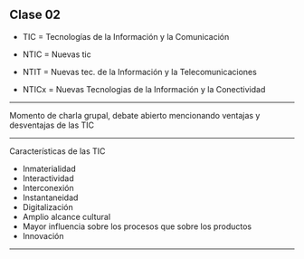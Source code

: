 ## Clase 02

- TIC = Tecnologías de la Información y la Comunicación 

- NTIC = Nuevas tic

- NTIT = Nuevas tec. de la Información y la Telecomunicaciones

- NTICx = Nuevas Tecnologias de la Información y la Conectividad

---

Momento de charla grupal, debate abierto mencionando ventajas y desventajas de las TIC

---

Características de las TIC

- Inmaterialidad
- Interactividad
- Interconexión
- Instantaneidad
- Digitalización
- Amplio alcance cultural
- Mayor influencia sobre los procesos que sobre los productos
- Innovación

---


